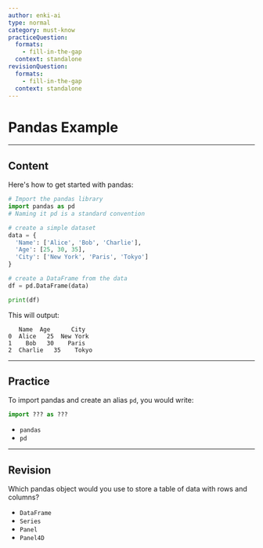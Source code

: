 ```yaml
---
author: enki-ai
type: normal
category: must-know
practiceQuestion:
  formats:
    - fill-in-the-gap
  context: standalone
revisionQuestion:
  formats:
    - fill-in-the-gap
  context: standalone
---
```


# Pandas Example

---

## Content

Here's how to get started with pandas:

```python
# Import the pandas library
import pandas as pd 
# Naming it pd is a standard convention

# create a simple dataset
data = {
  'Name': ['Alice', 'Bob', 'Charlie'],
  'Age': [25, 30, 35],
  'City': ['New York', 'Paris', 'Tokyo']
}

# create a DataFrame from the data
df = pd.DataFrame(data)

print(df)
```

This will output:

```
   Name  Age      City
0  Alice   25  New York
1    Bob   30    Paris
2  Charlie   35    Tokyo
```

---

## Practice

To import pandas and create an alias `pd`, you would write:

```python
import ??? as ???
```

- `pandas`
- `pd`

---

## Revision

Which pandas object would you use to store a table of data with rows and columns?

- `DataFrame`
- `Series`
- `Panel`
- `Panel4D`